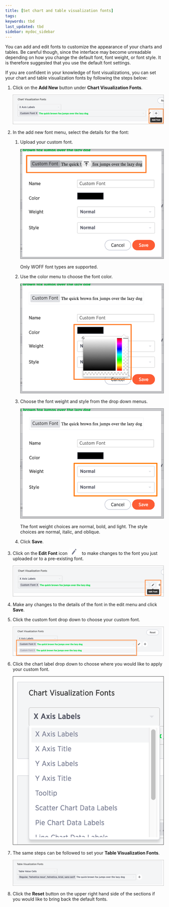 ```yaml
---
title: [Set chart and table visualization fonts]
tags:
keywords: tbd
last_updated: tbd
sidebar: mydoc_sidebar
---
```

You can add and edit fonts to customize the appearance of your charts and tables. Be careful though, since the interface may become unreadable depending on how you change the default font, font weight, or font style. It is therefore suggested that you use the default font settings.

If you are confident in your knowledge of font visualizations, you can set your chart and table visualization fonts by following the steps below:

1. Click on the **Add New** button under **Chart Visualization Fonts**.

     ![](/pages/images/add_font.png "Add New Chart Visualization Font")

2. In the add new font menu, select the details for the font:
    1. Upload your custom font.

         ![](/pages/images/upload_custom_font.png "Upload custom font")

        Only WOFF font types are supported.

    2. Use the color menu to choose the font color.

         ![](/pages/images/custom_font_color.png "Choose font color")

    3. Choose the font weight and style from the drop down menus.

         ![](/pages/images/font_weight_and_style.png "Choose font weight and style")

        The font weight choices are normal, bold, and light. The style choices are normal, italic, and oblique.

    4. Click **Save**.
3. Click on the **Edit Font** icon ![](/pages/images/edit_icon.png) to make changes to the font you just uploaded or to a pre-existing font.

     ![](/pages/images/edit_font.png "Edit Chart Visualization Font")

4. Make any changes to the details of the font in the edit menu and click **Save**.
5. Click the custom font drop down to choose your custom font.

     ![](/pages/images/choose_chart_custom_font.png "Choose custom chart font")

6. Click the chart label drop down to choose where you would like to apply your custom font.

     ![](/pages/images/choose_chart_font_label.png "Choose chart label")

7. The same steps can be followed to set your **Table Visualization Fonts**.

     ![](/pages/images/table_visualization_fonts.png "Set Table Visualization Fonts")

8. Click the **Reset** button on the upper right hand side of the sections if you would like to bring back the default fonts. 
